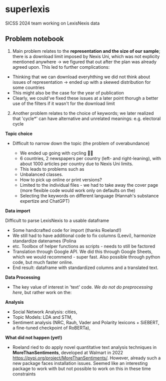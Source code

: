 # superlexis

SICSS 2024 team working on LexisNexis data

## Problem notebook 
1.  Main problem relates to the **representation and the size of our sample**; there is a download limit imposed by Nexis Uni, which was not explicity mentioned anywhere -> we figured that out after the plan was already agreed upon. This led to further complications:
  - Thinking that we can download everyhthing we did not think about issues of representation -> ended up with a skewed distribution for some countries
  - This might also be the case for the year of publication
  - Clearly, we could've fixed these issues at a later point thorugh a better use of the filters if it wasn't for the download limit

2. Another problem relates to the choice of keywords; we later realized that 'cycle*' can have alternative and unrelated meanings: e.g. electoral cycle
   
**Topic choice**
-   Difficult to narrow down the topic (the problem of overabundance)

    - We ended up going with cycling 🚴🏻
    - 6 countries, 2 newspapers per country (left- and right-leaning), with about 1000 articles per country due to Nexis Uni limits.
    - This leads to problems such as
    - Unbalanced classes.
    - How to pick up online or print versions?
    - Limited to the individual files - we had to take away the cover page (more flexible code would work only on defaults on the)
    - Selecting the keywords on different language (Hannah's substance expertize and ChatGPT) 
 
**Data import**

Difficult to parse LexisNexis to a usable dataframe
-  Some handcrafted code for import (thanks Roeland!)
-  We still had to have additional code to fix columns (Leevi), harmonize standardize datenames (Polina
- etc. Toolbox of helper functions as scripts - needs to still be factored     
- Translation through Google API. We did this through Google Sheets, which we would recommend - super fast. Also possible through python code, but much faster online. 
- End result: dataframe with standardized columns and a translated text.

**Data Processing**
- The key value of interest in 'text' code. _We do not do preprocessing here_, but rather work on the:

**Analysis**
- Social Network Analysis: cities,
- Topic Models: LDA and STM,
- Sentiment analysis (NRC, Rauh, Vader and Polarity lexicons + SiEBERT, a fine-tuned checkpoint of RoBERTa),

**What did not happen (yet!)**
- Roeland ried to do apply novel quantitative text analysis techniques in **MoreThanSentiments**, developed at Walmart in 2022 https://pypi.org/project/MoreThanSentiments/. However, already such a new package faces installation issues. Seemed like an interesting package to work with but not possible to work on this in these time constraints


